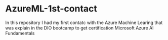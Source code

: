 # AzureML-1st-contact
In this repository I had my first contatc with the Azure Machine Learing that was explain in the DIO bootcamp to get certification Microsoft Azure AI Fundamentals
